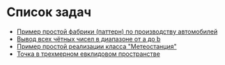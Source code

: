 # Список задач

- [Пример простой фабрики (паттерн) по производству автомобилей](car-factory)
- [Вывод всех чётных чисел в диапазоне от а до b](even-numbers-in-range/)
- [Пример простой реализации класса "Метеостанция"](weather-station/)
- [Точка в трехмерном евклидовом пространстве](3d-point/)

